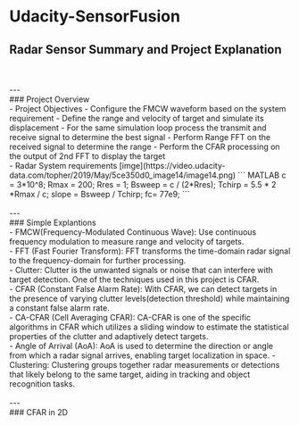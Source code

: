 # Udacity-SensorFusion
## Radar Sensor Summary and Project Explanation
<br/>
<br/>
---
<br/>
### Project Overview
<br/>
- Project Objectives
	- Configure the FMCW waveform based on the system requirement
	- Define the range and velocity of target and simulate its displacement
	- For the same simulation loop process the transmit and receive signal to determine the best signal
	- Perform Range FFT on the received signal to determine the range 
	- Perform the CFAR processing on the output of 2nd FFT to display the target
<br/>
- Radar System requirements 
	[imge](https://video.udacity-data.com/topher/2019/May/5ce350d0_image14/image14.png)
	``` MATLAB
	c = 3*10^8;
	Rmax = 200;
	Rres = 1;
	Bsweep = c / (2*Rres);
	Tchirp = 5.5 * 2 *Rmax / c;
	slope = Bsweep / Tchirp;
	fc= 77e9; 
	```
<br/>
<br/>
---
<br/>
### Simple Explantions
<br/>
- FMCW(Frequency-Modulated Continuous Wave): Use continuous frequency modulation to measure range and velocity of targets. <br/>
- FFT (Fast Fourier Transform): FFT transforms the time-domain radar signal to the frequency-domain for further processing. <br/>
- Clutter: Clutter is the unwanted signals or noise that can interfere with target detection. One of the techniques used in this project is CFAR. <br/>
- CFAR (Constant False Alarm Rate): With CFAR, we can detect targets in the presence of varying clutter levels(detection threshold) while maintaining a constant false alarm rate. <br/>
- CA-CFAR (Cell Averaging CFAR): CA-CFAR is one of the specific algorithms in CFAR which utilizes a sliding window to estimate the statistical properties of the clutter and adaptively detect targets. <br/>
- Angle of Arrival (AoA): AoA is used to determine the direction or angle from which a radar signal arrives, enabling target localization in space.
- Clustering: Clustering groups together radar measurements or detections that likely belong to the same target, aiding in tracking and object recognition tasks.
<br/>
<br/>
---
<br/>
### CFAR in 2D
